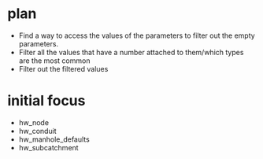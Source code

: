 # plan


- Find a way to access the values of the parameters to filter out the empty parameters.
- Filter all the values that have a number attached to them/which types are the most common
- Filter out the filtered values


# initial focus
- hw_node
- hw_conduit
- hw_manhole_defaults
- hw_subcatchment